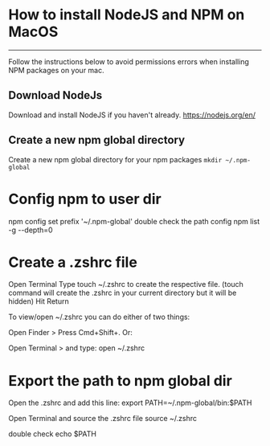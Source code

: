 # How to install NodeJS and NPM on MacOS #
---
Follow the instructions below to avoid permissions errors when installing NPM packages on your mac.

## Download NodeJs ##
Download and install NodeJS if you haven't already.
https://nodejs.org/en/

## Create a new npm global directory ##
Create a new npm global directory for your npm packages
`mkdir ~/.npm-global`

# Config npm to user dir
npm config set prefix '~/.npm-global'
double check the path config
npm list -g --depth=0

# Create a .zshrc file
Open Terminal
Type touch ~/.zshrc to create the respective file. (touch command will create the .zshrc in your current directory but it will be hidden)
Hit Return

To view/open ~/.zshrc you can do either of two things:

Open Finder > Press Cmd+Shift+.
Or:

Open Terminal > and type: open ~/.zshrc

# Export the path to npm global dir
Open the .zshrc and add this line:
export PATH=~/.npm-global/bin:$PATH

Open Terminal and source the .zshrc file
source ~/.zshrc

double check
echo $PATH
